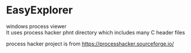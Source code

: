 # EasyExplorer
windows process viewer
<br>
It uses process hacker phnt directory which includes many C header files


process hacker project is from https://processhacker.sourceforge.io/
